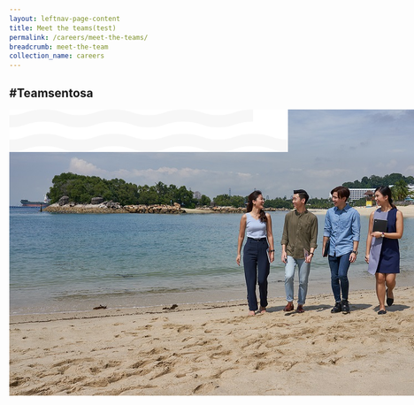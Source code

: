 ```yaml
---
layout: leftnav-page-content
title: Meet the teams(test)
permalink: /careers/meet-the-teams/
breadcrumb: meet-the-team
collection_name: careers
---
```

<h2>#Teamsentosa</h2>
<div class="row">
	<div class="col is-12">
	<figure style="margin: 0;position: relative;">
		<img src="../images/careers/hero-bannerv2.jpg" style="position: fixed;z-index:-1;"/>
		</figure>
	<figure style="margin: 0;position: relative;">
  <img src="../images/careers/wave.svg" style="position: sticky;top: 0%;z-index: 2;max-width: 100%;background-color: black;"/>
	</figure>
  </div>
</div>
